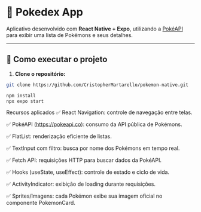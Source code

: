 # 📱 Pokedex App

Aplicativo desenvolvido com **React Native + Expo**, utilizando a [PokéAPI](https://pokeapi.co) para exibir uma lista de Pokémons e seus detalhes.

---

## 🚀 Como executar o projeto

1. **Clone o repositório:**

```bash
git clone https://github.com/CristopherMartarello/pokemon-native.git
```

```bash
npm install
npx expo start
```

Recursos aplicados
✅ React Navigation: controle de navegação entre telas.

✅ PokéAPI (https://pokeapi.co): consumo da API pública de Pokémons.

✅ FlatList: renderização eficiente de listas.

✅ TextInput com filtro: busca por nome dos Pokémons em tempo real.

✅ Fetch API: requisições HTTP para buscar dados da PokéAPI.

✅ Hooks (useState, useEffect): controle de estado e ciclo de vida.

✅ ActivityIndicator: exibição de loading durante requisições.

✅ Sprites/Imagens: cada Pokémon exibe sua imagem oficial no componente PokemonCard.
